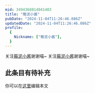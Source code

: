 ```yaml
---
mid: 3494368814041403
title: "莓泥小酱"
pubDate: "2024-11-04T11:26:46.086Z"
updatedDate: "2024-11-04T11:26:46.086Z"
profile:
  {
    Nickname: ["莓泥小酱"],
  }
---
```


关注[莓泥小酱](https://space.bilibili.com/3494368814041403)谢谢喵~ 关注[莓泥小酱](https://space.bilibili.com/3494368814041403)谢谢喵~

## 此条目有待补充
你可以在[这里](https://github.com/Yuhanawa/VTuber.ICU/edit/master/src/content/v/莓泥小酱/index.md)编辑本文
